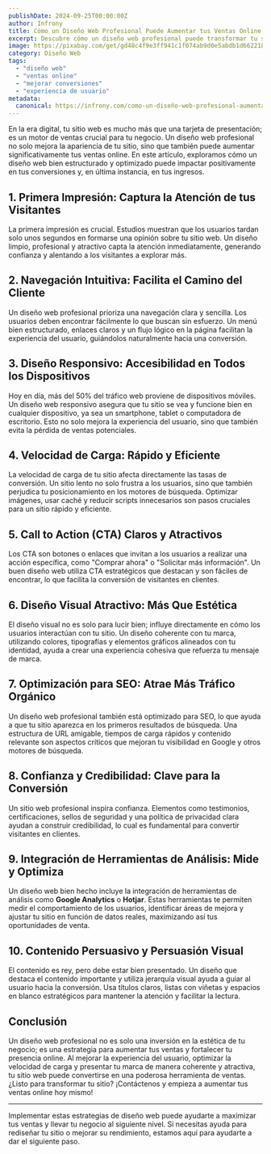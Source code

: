 ```yaml
---
publishDate: 2024-09-25T00:00:00Z
author: Infrony
title: Cómo un Diseño Web Profesional Puede Aumentar tus Ventas Online
excerpt: Descubre cómo un diseño web profesional puede transformar tu sitio en una máquina de ventas efectiva, mejorando la experiencia del usuario y aumentando la conversión.
image: https://pixabay.com/get/gd48c4f9e3ff941c1f074ab9d0e5abdb1d662218135fa312ad42b751d7c0c33502fc5e0e35eb5e909a661532403e354b4_1280.jpg
category: Diseño Web
tags:
  - "diseño web"
  - "ventas online"
  - "mejorar conversiones"
  - "experiencia de usuario"
metadata:
  canonical: https://infrony.com/como-un-diseño-web-profesional-aumenta-ventas
---
```


En la era digital, tu sitio web es mucho más que una tarjeta de presentación; es un motor de ventas crucial para tu negocio. Un diseño web profesional no solo mejora la apariencia de tu sitio, sino que también puede aumentar significativamente tus ventas online. En este artículo, exploramos cómo un diseño web bien estructurado y optimizado puede impactar positivamente en tus conversiones y, en última instancia, en tus ingresos.

## 1. **Primera Impresión: Captura la Atención de tus Visitantes**

La primera impresión es crucial. Estudios muestran que los usuarios tardan solo unos segundos en formarse una opinión sobre tu sitio web. Un diseño limpio, profesional y atractivo capta la atención inmediatamente, generando confianza y alentando a los visitantes a explorar más.

## 2. **Navegación Intuitiva: Facilita el Camino del Cliente**

Un diseño web profesional prioriza una navegación clara y sencilla. Los usuarios deben encontrar fácilmente lo que buscan sin esfuerzo. Un menú bien estructurado, enlaces claros y un flujo lógico en la página facilitan la experiencia del usuario, guiándolos naturalmente hacia una conversión.

## 3. **Diseño Responsivo: Accesibilidad en Todos los Dispositivos**

Hoy en día, más del 50% del tráfico web proviene de dispositivos móviles. Un diseño web responsivo asegura que tu sitio se vea y funcione bien en cualquier dispositivo, ya sea un smartphone, tablet o computadora de escritorio. Esto no solo mejora la experiencia del usuario, sino que también evita la pérdida de ventas potenciales.

## 4. **Velocidad de Carga: Rápido y Eficiente**

La velocidad de carga de tu sitio afecta directamente las tasas de conversión. Un sitio lento no solo frustra a los usuarios, sino que también perjudica tu posicionamiento en los motores de búsqueda. Optimizar imágenes, usar caché y reducir scripts innecesarios son pasos cruciales para un sitio rápido y eficiente.

## 5. **Call to Action (CTA) Claros y Atractivos**

Los CTA son botones o enlaces que invitan a los usuarios a realizar una acción específica, como "Comprar ahora" o "Solicitar más información". Un buen diseño web utiliza CTA estratégicos que destacan y son fáciles de encontrar, lo que facilita la conversión de visitantes en clientes.

## 6. **Diseño Visual Atractivo: Más Que Estética**

El diseño visual no es solo para lucir bien; influye directamente en cómo los usuarios interactúan con tu sitio. Un diseño coherente con tu marca, utilizando colores, tipografías y elementos gráficos alineados con tu identidad, ayuda a crear una experiencia cohesiva que refuerza tu mensaje de marca.

## 7. **Optimización para SEO: Atrae Más Tráfico Orgánico**

Un diseño web profesional también está optimizado para SEO, lo que ayuda a que tu sitio aparezca en los primeros resultados de búsqueda. Una estructura de URL amigable, tiempos de carga rápidos y contenido relevante son aspectos críticos que mejoran tu visibilidad en Google y otros motores de búsqueda.

## 8. **Confianza y Credibilidad: Clave para la Conversión**

Un sitio web profesional inspira confianza. Elementos como testimonios, certificaciones, sellos de seguridad y una política de privacidad clara ayudan a construir credibilidad, lo cual es fundamental para convertir visitantes en clientes.

## 9. **Integración de Herramientas de Análisis: Mide y Optimiza**

Un diseño web bien hecho incluye la integración de herramientas de análisis como **Google Analytics** o **Hotjar**. Estas herramientas te permiten medir el comportamiento de los usuarios, identificar áreas de mejora y ajustar tu sitio en función de datos reales, maximizando así tus oportunidades de venta.

## 10. **Contenido Persuasivo y Persuasión Visual**

El contenido es rey, pero debe estar bien presentado. Un diseño que destaca el contenido importante y utiliza jerarquía visual ayuda a guiar al usuario hacia la conversión. Usa títulos claros, listas con viñetas y espacios en blanco estratégicos para mantener la atención y facilitar la lectura.

## **Conclusión**

Un diseño web profesional no es solo una inversión en la estética de tu negocio; es una estrategia para aumentar tus ventas y fortalecer tu presencia online. Al mejorar la experiencia del usuario, optimizar la velocidad de carga y presentar tu marca de manera coherente y atractiva, tu sitio web puede convertirse en una poderosa herramienta de ventas. ¿Listo para transformar tu sitio? ¡Contáctenos y empieza a aumentar tus ventas online hoy mismo!

---

Implementar estas estrategias de diseño web puede ayudarte a maximizar tus ventas y llevar tu negocio al siguiente nivel. Si necesitas ayuda para rediseñar tu sitio o mejorar su rendimiento, estamos aquí para ayudarte a dar el siguiente paso.
